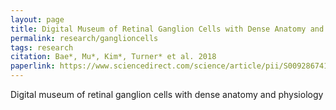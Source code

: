 ```yaml
---
layout: page
title: Digital Museum of Retinal Ganglion Cells with Dense Anatomy and Physiology
permalink: research/ganglioncells
tags: research
citation: Bae*, Mu*, Kim*, Turner* et al. 2018
paperlink: https://www.sciencedirect.com/science/article/pii/S0092867418305725
---
```


Digital museum of retinal ganglion cells with dense anatomy and physiology
